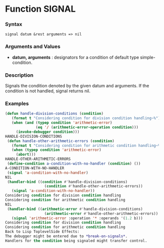 <!-- Generated on 05/10/2020 by https://github.com/anto2oo/clhs-evolved -->

# Function SIGNAL

### Syntax
`signal datum &rest arguments => nil`  


### Arguments and Values
- **datum, arguments** : designators for a condition of default type simple-condition.   


### Description
Signals the condition denoted by the given datum and arguments. If the condition is not handled, signal returns nil.



### Examples
```lisp 
(defun handle-division-conditions (condition)
   (format t "Considering condition for division condition handling~%")
   (when (and (typep condition 'arithmetic-error)
              (eq '/ (arithmetic-error-operation condition)))
     (invoke-debugger condition)))
HANDLE-DIVISION-CONDITIONS
 (defun handle-other-arithmetic-errors (condition)
   (format t "Considering condition for arithmetic condition handling~%")
   (when (typep condition 'arithmetic-error)
     (abort)))
HANDLE-OTHER-ARITHMETIC-ERRORS
 (define-condition a-condition-with-no-handler (condition) ())
A-CONDITION-WITH-NO-HANDLER
 (signal 'a-condition-with-no-handler)
NIL
 (handler-bind ((condition #'handle-division-conditions)
                  (condition #'handle-other-arithmetic-errors))
   (signal 'a-condition-with-no-handler))
Considering condition for division condition handling
Considering condition for arithmetic condition handling
NIL
 (handler-bind ((arithmetic-error #'handle-division-conditions)
                  (arithmetic-error #'handle-other-arithmetic-errors))
   (signal 'arithmetic-error :operation '* :operands '(1.2 b)))
Considering condition for division condition handling
Considering condition for arithmetic condition handling
Back to Lisp ToplevelSide Effects:
The debugger might be entered due to *break-on-signals*.
Handlers for the condition being signaled might transfer control.
```
